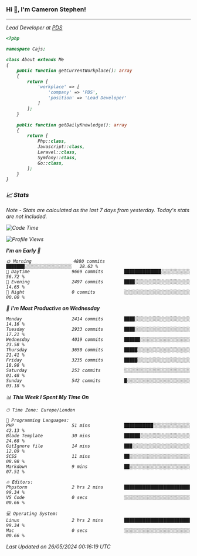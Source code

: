 ### Hi 👋, I'm Cameron Stephen!
<hr>
<p><em>Lead Developer at <a href="https://prindatasolutions.co.uk">PDS</a></p>


```php
<?php

namespace Cajs;

class About extends Me
{
    public function getCurrentWorkplace(): array
    {
        return [
            'workplace' => [
                'company' => 'PDS',
                'position' => 'Lead Developer'
            ]
        ];
    }

    public function getDailyKnowledge(): array
    {
        return [
            Php::class,
            Javascript::class,
            Laravel::class,
            Symfony::class,
            Go::class,
        ];
    }
}
```

### 📈 Stats
<p><em>Note - Stats are calculated as the last 7 days from yesterday. Today's stats are not included.</em></p>


<!--START_SECTION:waka-->
![Code Time](http://img.shields.io/badge/Code%20Time-3%2C815%20hrs%2042%20mins-blue)

![Profile Views](http://img.shields.io/badge/Profile%20Views-0-blue)

**I'm an Early 🐤** 

```text
🌞 Morning                4880 commits        ███████░░░░░░░░░░░░░░░░░░   28.63 % 
🌆 Daytime                9669 commits        ██████████████░░░░░░░░░░░   56.72 % 
🌃 Evening                2497 commits        ████░░░░░░░░░░░░░░░░░░░░░   14.65 % 
🌙 Night                  0 commits           ░░░░░░░░░░░░░░░░░░░░░░░░░   00.00 % 
```
📅 **I'm Most Productive on Wednesday** 

```text
Monday                   2414 commits        ████░░░░░░░░░░░░░░░░░░░░░   14.16 % 
Tuesday                  2933 commits        ████░░░░░░░░░░░░░░░░░░░░░   17.21 % 
Wednesday                4019 commits        ██████░░░░░░░░░░░░░░░░░░░   23.58 % 
Thursday                 3650 commits        █████░░░░░░░░░░░░░░░░░░░░   21.41 % 
Friday                   3235 commits        █████░░░░░░░░░░░░░░░░░░░░   18.98 % 
Saturday                 253 commits         ░░░░░░░░░░░░░░░░░░░░░░░░░   01.48 % 
Sunday                   542 commits         █░░░░░░░░░░░░░░░░░░░░░░░░   03.18 % 
```


📊 **This Week I Spent My Time On** 

```text
🕑︎ Time Zone: Europe/London

💬 Programming Languages: 
PHP                      51 mins             ███████████░░░░░░░░░░░░░░   42.13 % 
Blade Template           30 mins             ██████░░░░░░░░░░░░░░░░░░░   24.68 % 
GitIgnore file           14 mins             ███░░░░░░░░░░░░░░░░░░░░░░   12.09 % 
SCSS                     11 mins             ██░░░░░░░░░░░░░░░░░░░░░░░   08.98 % 
Markdown                 9 mins              ██░░░░░░░░░░░░░░░░░░░░░░░   07.51 % 

🔥 Editors: 
Phpstorm                 2 hrs 2 mins        █████████████████████████   99.34 % 
VS Code                  0 secs              ░░░░░░░░░░░░░░░░░░░░░░░░░   00.66 % 

💻 Operating System: 
Linux                    2 hrs 2 mins        █████████████████████████   99.34 % 
Mac                      0 secs              ░░░░░░░░░░░░░░░░░░░░░░░░░   00.66 % 
```


 Last Updated on 26/05/2024 00:16:19 UTC
<!--END_SECTION:waka-->
